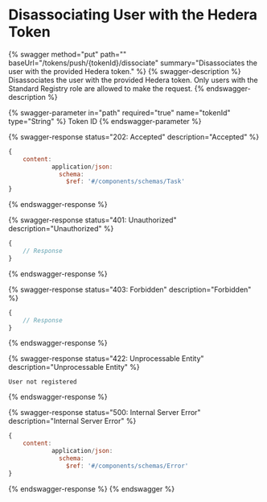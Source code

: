 # Disassociating User with the Hedera Token

{% swagger method="put" path="" baseUrl="/tokens/push/{tokenId}/dissociate" summary="Disassociates the user with the provided Hedera token." %}
{% swagger-description %}
Disassociates the user with the provided Hedera token. Only users with the Standard Registry role are allowed to make the request.
{% endswagger-description %}

{% swagger-parameter in="path" required="true" name="tokenId" type="String" %}
Token ID
{% endswagger-parameter %}

{% swagger-response status="202: Accepted" description="Accepted" %}
```javascript
{
    content:
            application/json:
              schema:
                $ref: '#/components/schemas/Task'
}
```
{% endswagger-response %}

{% swagger-response status="401: Unauthorized" description="Unauthorized" %}
```javascript
{
    // Response
}
```
{% endswagger-response %}

{% swagger-response status="403: Forbidden" description="Forbidden" %}
```javascript
{
    // Response
}
```
{% endswagger-response %}

{% swagger-response status="422: Unprocessable Entity" description="Unprocessable Entity" %}
```
User not registered
```
{% endswagger-response %}

{% swagger-response status="500: Internal Server Error" description="Internal Server Error" %}
```javascript
{
    content:
            application/json:
              schema:
                $ref: '#/components/schemas/Error'
}
```
{% endswagger-response %}
{% endswagger %}
